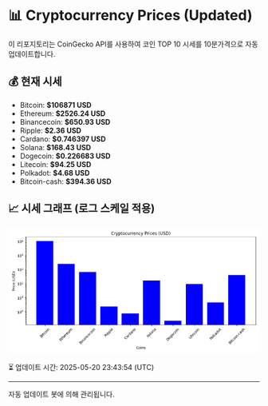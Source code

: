 
# 📊 Cryptocurrency Prices (Updated)

이 리포지토리는 CoinGecko API를 사용하여 코인 TOP 10 시세를 10분가격으로 자동 업데이트합니다.

## 💰 현재 시세
- Bitcoin: **$106871 USD**
- Ethereum: **$2526.24 USD**
- Binancecoin: **$650.93 USD**
- Ripple: **$2.36 USD**
- Cardano: **$0.746397 USD**
- Solana: **$168.43 USD**
- Dogecoin: **$0.226683 USD**
- Litecoin: **$94.25 USD**
- Polkadot: **$4.68 USD**
- Bitcoin-cash: **$394.36 USD**

## 📈 시세 그래프 (로그 스케일 적용)
![Crypto Prices](crypto_prices.png)

⏳ 업데이트 시간: 2025-05-20 23:43:54 (UTC)

---
자동 업데이트 봇에 의해 관리됩니다.
